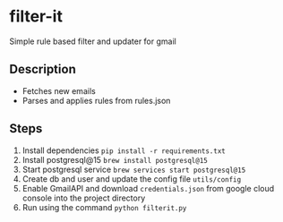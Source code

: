 # filter-it
Simple rule based filter and updater for gmail
## Description
- Fetches new emails
- Parses and applies rules from rules.json
## Steps
1. Install dependencies `pip install -r requirements.txt`
2. Install postgresql@15 `brew install postgresql@15`
3. Start postgresql service `brew services start postgresql@15`
3. Create db and user and update the config file `utils/config`
4. Enable GmailAPI and download `credentials.json` from google cloud console into the project directory
4. Run using the command `python filterit.py`


